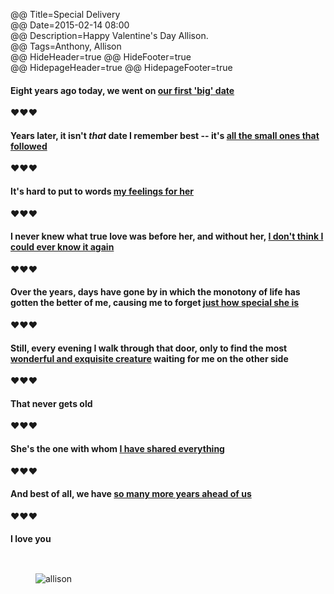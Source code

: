 @@ Title=Special Delivery  
@@ Date=2015-02-14 08:00  
@@ Description=Happy Valentine's Day Allison.  
@@ Tags=Anthony, Allison  
@@ HideHeader=true
@@ HideFooter=true  
@@ HidepageHeader=true
@@ HidepageFooter=true 

<div class="center">

#### Eight years ago today, we went on [our first 'big' date](http://d.pr/i/1h9Gt+)

❤︎❤︎❤︎

#### Years later, it isn't *that* date I remember best -- it's [all the small ones that followed](http://d.pr/i/17c8+)

❤︎❤︎❤︎

#### It's hard to put to words [my feelings for her](http://d.pr/i/1cA8c+)

❤︎❤︎❤︎

#### I never knew what true love was before her, and without her, [I don't think I could ever know it again](http://d.pr/i/12lD8+)

❤︎❤︎❤︎

#### Over the years, days have gone by in which the monotony of life has gotten the better of me, causing me to forget [just how special she is](http://d.pr/i/1aaa8+)

❤︎❤︎❤︎

#### Still, every evening I walk through that door, only to find the most [wonderful and exquisite creature](http://d.pr/i/1l05R+) waiting for me on the other side

❤︎❤︎❤︎

#### That never gets old

❤︎❤︎❤︎

#### She's the one with whom [I have shared everything](http://d.pr/i/133Ap+)

❤︎❤︎❤︎

#### And best of all, we have [so many more years ahead of us](http://d.pr/i/1jbcu+)

❤︎❤︎❤︎

#### I love you

</div>

<figure class="wide">
	<img src="http://d.pr/i/11ITs+" alt="allison" style="margin-top: 2em; " />
</figure>